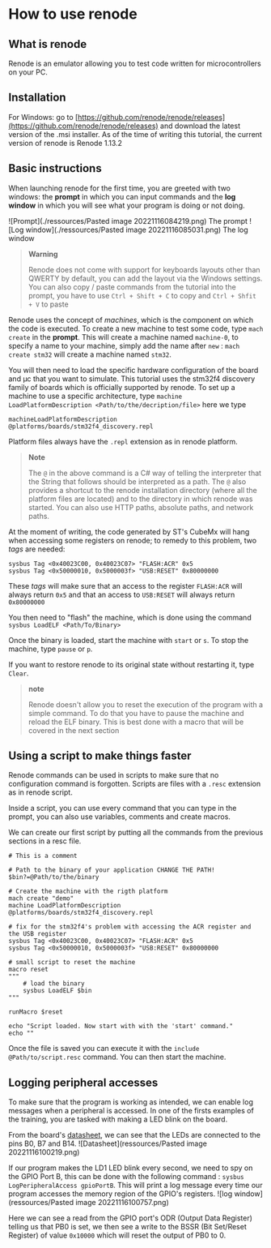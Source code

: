 
# How to use renode

## What is renode

Renode is an emulator allowing you to test code written for microcontrollers on your PC.

## Installation

For Windows:  go to [https://github.com/renode/renode/releases](https://github.com/renode/renode/releases) and download the latest version of the .msi installer.
As of the time of writing this tutorial, the current version of renode is Renode 1.13.2

## Basic instructions

When launching renode for the first time, you are greeted with two windows: the **prompt** in which you can input commands and the **log window** in which you will see what your program is doing or not doing.

![Prompt](./ressources/Pasted image 20221116084219.png)
The prompt
![Log window](./ressources/Pasted image 20221116085031.png)
The log window


> **Warning**
> 
> Renode does not come with support for keyboards layouts other than QWERTY by default, you can add the layout via the Windows settings. You can also copy / paste commands from the tutorial into the prompt, you have to use `Ctrl + Shift + C` to copy and `Ctrl + Shfit + V` to paste

Renode uses the concept of *machines*, which is the component on which the code is executed. To create a new machine to test some code, type `mach create` in the **prompt**. This will create a machine named ``machine-0``, to specify a name to your machine, simply add the name after  `new` : `mach create stm32`  will create a machine named `stm32`.

You will then need to load the specific hardware configuration of the board and µc that you want to simulate. This tutorial uses the stm32f4 discovery family of boards which is officially supported by renode. To set up a machine to use a specific architecture, type `machine LoadPlatformDescription <Path/to/the/decription/file>` here we type 
```
machineLoadPlatformDescription @platforms/boards/stm32f4_discovery.repl
```

Platform files always have the `.repl` extension as in renode platform.

> **Note**
> 
> The `@` in the above command is a C# way of telling the interpreter that the String that follows should be interpreted as a path. The `@` also provides a shortcut to the renode installation directory (where all the platform files are located) and to the directory in which renode was started. You can also use HTTP paths, absolute paths, and network paths.

At the moment of writing, the code generated by ST's CubeMx will hang when accessing some registers on renode; to remedy to this problem, two *tags* are needed:
```
sysbus Tag <0x40023C00, 0x40023C07> "FLASH:ACR" 0x5
sysbus Tag <0x50000010, 0x5000003f> "USB:RESET" 0x80000000
```
These *tags* will make sure that an access to the register `FLASH:ACR` will always return `0x5` and that an access to `USB:RESET` will always return `0x80000000`

You then need to "flash" the machine, which is done using the command `sysbus LoadELF <Path/To/Binary>`

Once the binary is loaded, start the machine with `start` or `s`.
To stop the machine, type `pause` or `p`.

If you want to restore renode to its original state without restarting it, type `Clear`.

> **note**
> 
> Renode doesn't allow you to reset the execution of the program with a simple command. To do that you have to pause the machine and reload the ELF binary.
> This is best done with a macro that will be covered in the next section 

## Using a script to make things faster

Renode commands can be used in scripts to make sure that no configuration command is forgotten. Scripts are files with a `.resc` extension as in renode script.

Inside a script, you can use every command that you can type in the prompt, you can also use variables, comments and create macros.

We can create our first script by putting all the commands from the previous sections in a resc file.

```
# This is a comment

# Path to the binary of your application CHANGE THE PATH!
$bin?=@Path/to/the/binary

# Create the machine with the rigth platform
mach create "demo"
machine LoadPlatformDescription @platforms/boards/stm32f4_discovery.repl

# fix for the stm32f4's problem with accessing the ACR register and the USB register
sysbus Tag <0x40023C00, 0x40023C07> "FLASH:ACR" 0x5
sysbus Tag <0x50000010, 0x5000003f> "USB:RESET" 0x80000000

# small script to reset the machine
macro reset
"""
    # load the binary
    sysbus LoadELF $bin
"""

runMacro $reset

echo "Script loaded. Now start with with the 'start' command."
echo ""

```

Once the file is saved you can execute it with the `include @Path/to/script.resc` command. You can then start the machine.

## Logging peripheral accesses

To make sure that the program is working as intended, we can enable log messages when a peripheral is accessed. In one of the firsts examples of the training, you are tasked with making a LED blink on the board.

From the board's [datasheet](https://www.st.com/resource/en/user_manual/um1974-stm32-nucleo144-boards-mb1137-stmicroelectronics.pdf), we can see that the LEDs are connected to the pins B0, B7 and B14.
![Datasheet](ressources/Pasted image 20221116100219.png)

If our program makes the LD1 LED blink every second, we need to spy on the GPIO Port B, this can be done with the following command : `sysbus LogPeripheralAccess gpioPortB`. This will print a log message every time our program accesses the memory region of the GPIO's registers.
![log window](ressources/Pasted image 20221116100757.png)

Here we can see a read from the GPIO port's ODR (Output Data Register) telling us that PB0 is set, we then see a write to the BSSR (Bit Set/Reset Register) of value `0x10000` which will reset the output of PB0 to 0.
